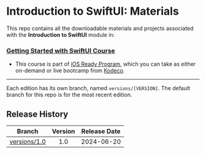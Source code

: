 # Introduction to SwiftUI: Materials

This repo contains all the downloadable materials and projects associated with the **Introduction to SwiftUI** module in:

### [Getting Started with SwiftUI Course](https://www.kodeco.com/ios/paths/getting-started-swiftui)

- This course is part of [iOS Ready Program](https://www.kodeco.com/ios/programs/ios-ready), which you can take as either on-demand or live bootcamp from [Kodeco](https://www.kodeco.com).


---

Each edition has its own branch, named `versions/[VERSION]`. The default branch for this repo is for the most recent edition.

## Release History

| Branch                                                                                  | Version | Release Date |
| --------------------------------------------------------------------------------------- |:-------:|:------------:|
| [versions/1.0](https://github.com/kodecocodes/m3-suii-materials/tree/versions/1.0) | 1.0     | 2024-06-20  |
